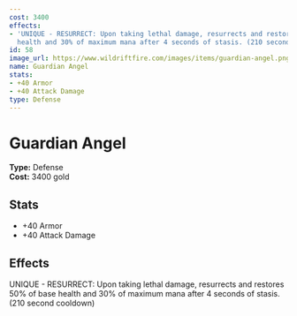 ```yaml
---
cost: 3400
effects:
- 'UNIQUE - RESURRECT: Upon taking lethal damage, resurrects and restores 50% of base
  health and 30% of maximum mana after 4 seconds of stasis. (210 second cooldown)'
id: 58
image_url: https://www.wildriftfire.com/images/items/guardian-angel.png
name: Guardian Angel
stats:
- +40 Armor
- +40 Attack Damage
type: Defense
---
```


# Guardian Angel

**Type:** Defense  
**Cost:** 3400 gold

## Stats

- +40 Armor
- +40 Attack Damage

## Effects

UNIQUE - RESURRECT: Upon taking lethal damage, resurrects and restores 50% of base health and 30% of maximum mana after 4 seconds of stasis. (210 second cooldown)

